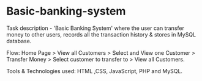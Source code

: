 # Basic-banking-system
Task description -  'Basic Banking System' where the user can transfer money to other users,  records all the transaction history & stores in MySQL database.

Flow: Home Page > View all Customers > Select and View one Customer > Transfer Money > Select customer to transfer to > View all Customers.

Tools & Technologies used: HTML ,CSS, JavaScript, PHP and MySQL.
